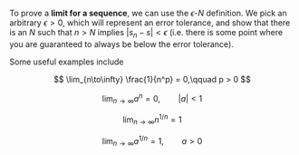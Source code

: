 To prove a **limit for a sequence**, we can use the $\epsilon$-$N$ definition. We pick an arbitrary $\epsilon > 0$, which will represent an error tolerance, and show that there is an $N$ such that $n > N$ implies $| s_n - s | < \epsilon$ (i.e. there is some point where you are guaranteed to always be below the error tolerance).

Some useful examples include

$$
\lim_{n\to\infty} \frac{1}{n^p} = 0,\qquad p > 0
$$

$$
\lim_{n \to\infty} a^n = 0,\qquad |a| < 1
$$

$$
\lim_{n \to\infty} n^{1/n} = 1
$$

$$
\lim_{n \to\infty} a^{1/n} = 1, \qquad a > 0
$$